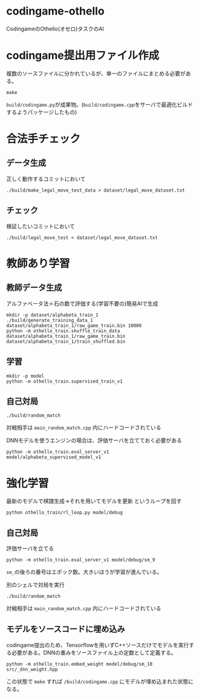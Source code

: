 # codingame-othello
CodingameのOthello(オセロ)タスクのAI

# codingame提出用ファイル作成

複数のソースファイルに分かれているが、単一のファイルにまとめる必要がある。

```
make
```

`build/codingame.py`が成果物。(`build/codingame.cpp`をサーバで最適化ビルドするようパッケージしたもの)

# 合法手チェック

## データ生成

正しく動作するコミットにおいて

```
./build/make_legal_move_test_data > dataset/legal_move_dataset.txt
```

## チェック

検証したいコミットにおいて

```
./build/legal_move_test < dataset/legal_move_dataset.txt
```

# 教師あり学習

## 教師データ生成

アルファベータ法＋石の数で評価する(学習不要の)簡易AIで生成

```
mkdir -p dataset/alphabeta_train_1
./build/generate_training_data_1 dataset/alphabeta_train_1/raw_game_train.bin 10000
python -m othello_train.shuffle_train_data dataset/alphabeta_train_1/raw_game_train.bin dataset/alphabeta_train_1/train_shuffled.bin
```

## 学習

```
mkdir -p model
python -m othello_train.supervised_train_v1
```

## 自己対局

```
./build/random_match
```

対戦相手は `main_random_match.cpp` 内にハードコードされている

DNNモデルを使うエンジンの場合は、評価サーバを立てておく必要がある

```
python -m othello_train.eval_server_v1 model/alphabeta_supervised_model_v1
```

# 強化学習

最新のモデルで棋譜生成→それを用いてモデルを更新 というループを回す

```
python othello_train/rl_loop.py model/debug
```


## 自己対局

評価サーバを立てる

```
python -m othello_train.eval_server_v1 model/debug/sm_9
```

`sm_`の後ろの番号はエポック数。大きいほうが学習が進んでいる。

別のシェルで対局を実行

```
./build/random_match
```

対戦相手は `main_random_match.cpp` 内にハードコードされている

## モデルをソースコードに埋め込み

codingame提出のため、Tensorflowを用いずC++ソースだけでモデルを実行する必要がある。DNNの重みをソースファイル上の定数として定義する。

```
python -m othello_train.embed_weight model/debug/sm_10 src/_dnn_weight.hpp
```

この状態で `make` すれば `/build/codingame.cpp` にモデルが埋め込まれた状態になる。
